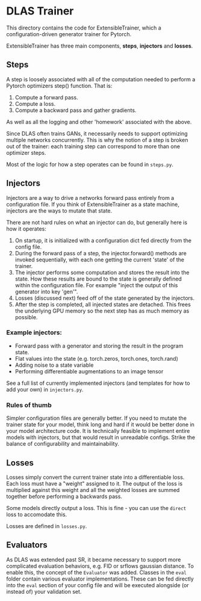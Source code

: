 # DLAS Trainer

This directory contains the code for ExtensibleTrainer, which a configuration-driven generator trainer for Pytorch.

ExtensibleTrainer has three main components, **steps**, **injectors** and **losses**.

## Steps

A step is loosely associated with all of the computation needed to perform a Pytorch optimizers step() function. That
is:

1. Compute a forward pass.
1. Compute a loss.
1. Compute a backward pass and gather gradients.

As well as all the logging and other 'homework' associated with the above.

Since DLAS often trains GANs, it necessarily needs to support optimizing multiple networks concurrently. This is why
the notion of a step is broken out of the trainer: each training step can correspond to more than one optimizer steps.

Most of the logic for how a step operates can be found in `steps.py`.

## Injectors

Injectors are a way to drive a networks forward pass entirely from a configuration file. If you think of ExtensibleTrainer
as a state machine, injectors are the ways to mutate that state.

There are not hard rules on what an injector can do, but generally here is how it operates:

1. On startup, it is initialized with a configuration dict fed directly from the config file.
1. During the forward pass of a step, the injector.forward() methods are invoked sequentially, with each one getting the 
   current 'state' of the trainer.
1. The injector performs some computation and stores the result into the state. How these results are bound to the state
   is generally defined within the configuration file. For example "inject the output of this generator into key 'gen'".
1. Losses (discussed next) feed off of the state generated by the injectors.
1. After the step is completed, all injected states are detached. This frees the underlying GPU memory so the next step
   has as much memory as possible.

### Example injectors: 
- Forward pass with a generator and storing the result in the program state.
- Flat values into the state (e.g. torch.zeros, torch.ones, torch.rand)
- Adding noise to a state variable
- Performing differentiable augmentations to an image tensor

See a full list of currently implemented injectors (and templates for how to add your own) in `injectors.py`.

### Rules of thumb
Simpler configuration files are generally better. If you need to mutate the trainer state for your model, think long
and hard if it would be better done in your model architecture code. It is technically feasible to implement entire
models with injectors, but that would result in unreadable configs. Strike the balance of configurability and 
maintainability.

## Losses

Losses simply convert the current trainer state into a differentiable loss. Each loss must have a "weight" assigned to
it. The output of the loss is multiplied against this weight and all the weighted losses are summed together before 
performing a backwards pass.

Some models directly output a loss. This is fine - you can use the `direct` loss to accomodate this.

Losses are defined in `losses.py`.

## Evaluators

As DLAS was extended past SR, it became necessary to support more complicated evaluation behaviors, e.g. FID or srflows
gaussian distance. To enable this, the concept of the `Evaluator` was added. Classes in the `eval` folder contain 
various evaluator implementations. These can be fed directly into the `eval` section of your config file and will be
executed alongside (or instead of) your validation set.